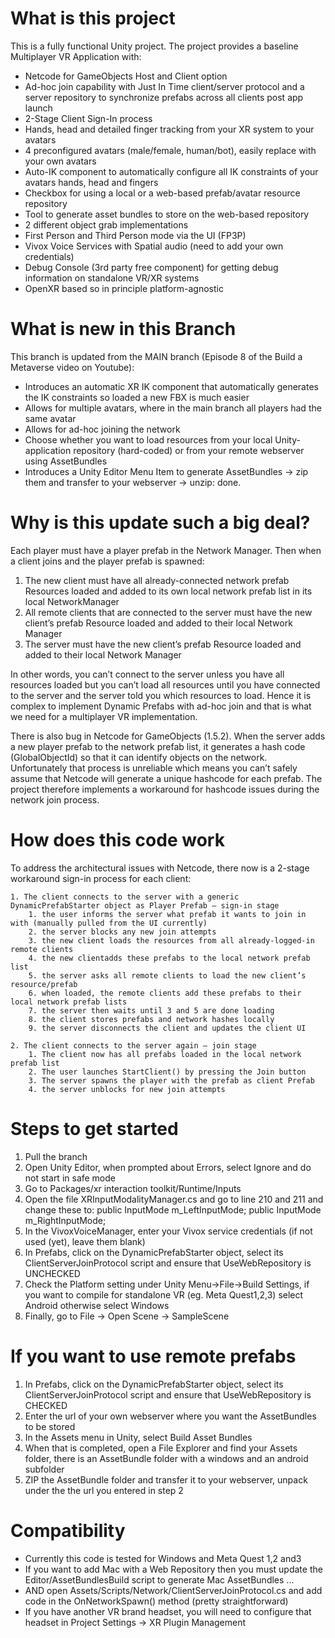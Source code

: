 What is this project
====================
This is a fully functional Unity project. The project provides a baseline Multiplayer VR Application with:
* Netcode for GameObjects Host and Client option
* Ad-hoc join capability with Just In Time client/server protocol and a server repository to synchronize prefabs across all clients post app launch
* 2-Stage Client Sign-In process 
* Hands, head and detailed finger tracking from your XR system to your avatars
* 4 preconfigured avatars (male/female, human/bot), easily replace with your own avatars
* Auto-IK component to automatically configure all IK constraints of your avatars hands, head and fingers
* Checkbox for using a local or a web-based prefab/avatar resource repository
* Tool to generate asset bundles to store on the web-based repository
* 2 different object grab implementations
* First Person and Third Person mode via the UI (FP3P)
* Vivox Voice Services with Spatial audio (need to add your own credentials)
* Debug Console (3rd party free component) for getting debug information on standalone VR/XR systems
* OpenXR based so in principle platform-agnostic

What is new in this Branch
==========================
This branch is updated from the MAIN branch (Episode 8 of the Build a Metaverse video on Youtube):
* Introduces an automatic XR IK component that automatically generates the IK constraints so loaded a new FBX is much easier
* Allows for multiple avatars, where in the main branch all players had the same avatar
* Allows for ad-hoc joining the network
* Choose whether you want to load resources from your local Unity-application repository (hard-coded) or from your remote webserver using AssetBundles
* Introduces a Unity Editor Menu Item to generate AssetBundles -> zip them and transfer to your webserver -> unzip: done.

Why is this update such a big deal?
===================================
Each player must have a player prefab in the Network Manager. Then when a client joins and the player prefab is spawned:
1. The new client must have all already-connected network prefab Resources loaded and added to its own local network prefab list in its local NetworkManager
2. All remote clients that are connected to the server must have the new client’s prefab Resource loaded and added to their local Network Manager
3. The server must have the new client’s prefab Resource loaded and added to their local Network Manager

In other words, you can’t connect to the server unless you have all resources loaded but you can’t load all resources until you have connected to the server and the server told you which resources to load. Hence it is complex to implement Dynamic Prefabs with ad-hoc join and that is what we need for a multiplayer VR implementation.

There is also bug in Netcode for GameObjects (1.5.2). When the server adds a new player prefab to the network prefab list, it generates a hash code (GlobalObjectId) so that it can identify objects on the network. Unfortunately that process is unreliable which means you can’t safely assume that Netcode will generate a unique hashcode for each prefab. The project therefore implements a workaround for hashcode issues during the network join process.

How does this code work
=======================
To address the architectural issues with Netcode, there now is a 2-stage workaround sign-in process for each client:

    1. The client connects to the server with a generic DynamicPrefabStarter object as Player Prefab – sign-in stage
        1. the user informs the server what prefab it wants to join in with (manually pulled from the UI currently)
        2. the server blocks any new join attempts
        3. the new client loads the resources from all already-logged-in remote clients 
        4. the new clientadds these prefabs to the local network prefab list
        5. the server asks all remote clients to load the new client’s resource/prefab
        6. when loaded, the remote clients add these prefabs to their local network prefab lists
        7. the server then waits until 3 and 5 are done loading
        8. the client stores prefabs and network hashes locally
        9. the server disconnects the client and updates the client UI
           
    2. The client connects to the server again – join stage
        1. The client now has all prefabs loaded in the local network prefab list
        2. The user launches StartClient() by pressing the Join button
        3. The server spawns the player with the prefab as client Prefab
        4. the server unblocks for new join attempts

Steps to get started
====================
1. Pull the branch
2. Open Unity Editor, when prompted about Errors, select Ignore and do not start in safe mode
3. Go to Packages/xr interaction toolkit/Runtime/Inputs
4. Open the file XRInputModalityManager.cs and go to line 210 and 211 and change these to: public InputMode m_LeftInputMode; public InputMode m_RightInputMode;
5. In the VivoxVoiceManager, enter your Vivox service credentials (if not used (yet), leave them blank)
6. In Prefabs, click on the DynamicPrefabStarter object, select its ClientServerJoinProtocol script and ensure that UseWebRepository is UNCHECKED
7. Check the Platform setting under Unity Menu->File->Build Settings, if you want to compile for standalone VR (eg. Meta Quest1,2,3) select Android otherwise select Windows
8. Finally, go to File -> Open Scene -> SampleScene
   
If you want to use remote prefabs
=================================
1. In Prefabs, click on the DynamicPrefabStarter object, select its ClientServerJoinProtocol script and ensure that UseWebRepository is CHECKED
2. Enter the url of your own webserver where you want the AssetBundles to be stored
3. In the Assets menu in Unity, select Build Asset Bundles
4. When that is completed, open a File Explorer and find your Assets folder, there is an AssetBundle folder with a windows and an android subfolder
5. ZIP the AssetBundle folder and transfer it to your webserver, unpack under the the url you entered in step 2

Compatibility
=============
* Currently this code is tested for Windows and Meta Quest 1,2 and3
* If you want to add Mac with a Web Repository then you must update the Editor/AssetBundlesBuild script to generate Mac AssetBundles ...
* AND open Assets/Scripts/Network/ClientServerJoinProtocol.cs and add code in the OnNetworkSpawn() method (pretty straightforward)
* If you have another VR brand headset, you will need to configure that headset in Project Settings -> XR Plugin Management

